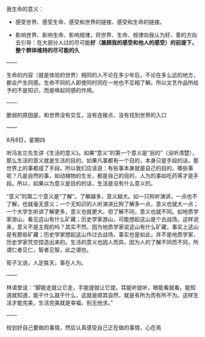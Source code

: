 我生命的意义：

- 感受世界、感受生命、感受和世界的链接、感受和生命的链接。

- 影响世界、影响生命、影响规律，将世界、生命、规律向我认为好、善的方向去引导：在大部分人过的尽可能**好（兼顾我的感受和他人的感受）**的前提下，整个群体维持的尽可能的**久**

——

生命的内容（就是体验的世界）相同的人不论在多少年后，不论在多么远的地方，都会产生同感。生命不同的人即使同时同在一地也不互相了解。所以文艺作品所给予的不是知识，而是唤起同感的作用。

——

脆弱的原因是，和世界没有交互，没有连接点，没有找到世界的入口

——

8月8日，星期四

听冯友兰先生讲《生活的意义》。如果“意义”的第一个意义是“目的”（没听清楚），那么生活的意义就是生活的目的。如果凡事都有一个目的，本身只是手段的话，那世界上的事都成了手段。所以我们应该说：有些事本身就是自己的目的。哪些事呢？凡是自然的事，如动植物的生长，都是自己的目的，人为的事如吃药等才是手段。所以，如果以为意义是目的的话，生活是没有什么意义的。

“意义”的第二个意义是“了解”。了解越多，意义越大。如一只狗听演讲，一点也不了解，也就毫无意义；一个无知识的人听演讲比狗了解多一点，意义也就大一点；一个大学生听讲了解更多，意义也就更大。但了解不同，意义也就不同。如地质学家游山，看见这山有什么矿藏；历史学家游山，可能想起这山是个古战场。这样说来，意义不是主观的吗？其实不然。因为地质学家说这山有什么矿藏，事实上这山是有那些矿藏；历史学家想起这山作过古战场，事实也是如此，并不是地质学家、历史学家凭空捏造出来的。生活的意义也因人而异。因为人的了解不同而不同，所谓仁者见仁，智者见智，此之谓也。

荀子又说，人定胜天，事在人为。

——

 林语堂说：“脚能走就让它走，手能提就让它提。耳能听就听，眼能看就看。能知道就知道，能干什么就干什么，这就是顺其自然，就是有所为而有所不为。这样生活才能完美，生活完美就是幸福，别无他求。”

——

规划好自己要做的事情，然后认真感受自己正在做的事情，心在焉